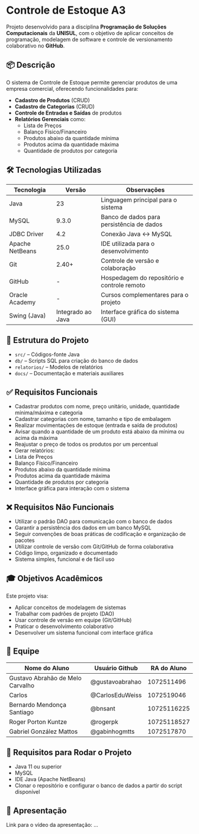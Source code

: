 # Controle de Estoque A3

Projeto desenvolvido para a disciplina **Programação de Soluções Computacionais** da **UNISUL**, com o objetivo de aplicar conceitos de programação, modelagem de software e controle de versionamento colaborativo no **GitHub**.

## 📦 Descrição

O sistema de Controle de Estoque permite gerenciar produtos de uma empresa comercial, oferecendo funcionalidades para:

- **Cadastro de Produtos** (CRUD)
- **Cadastro de Categorias** (CRUD)
- **Controle de Entradas e Saídas** de produtos
- **Relatórios Gerenciais** como:
    - Lista de Preços
    - Balanço Físico/Financeiro
    - Produtos abaixo da quantidade mínima
    - Produtos acima da quantidade máxima
    - Quantidade de produtos por categoria

## 🛠️ Tecnologias Utilizadas

| Tecnologia      | Versão            | Observações                                 |
|-----------------|-------------------|---------------------------------------------|
| Java            | 23                | Linguagem principal para o sistema          |
| MySQL           | 9.3.0             | Banco de dados para persistência de dados   |
| JDBC Driver     | 4.2               | Conexão Java <-> MySQL                      |
| Apache NetBeans | 25.0              | IDE utilizada para o desenvolvimento        |
| Git             | 2.40+             | Controle de versão e colaboração            |
| GitHub          | -                 | Hospedagem do repositório e controle remoto |
| Oracle Academy  | -                 | Cursos complementares para o projeto        |
| Swing (Java)    | Integrado ao Java | Interface gráfica do sistema (GUI)          |

## 📁 Estrutura do Projeto

- `src/` – Códigos-fonte Java
- `db/` – Scripts SQL para criação do banco de dados
- `relatorios/` – Modelos de relatórios
- `docs/` – Documentação e materiais auxiliares

## ✅ Requisitos Funcionais

- Cadastrar produtos com nome, preço unitário, unidade, quantidade mínima/máxima e categoria
- Cadastrar categorias com nome, tamanho e tipo de embalagem
- Realizar movimentações de estoque (entrada e saída de produtos)
- Avisar quando a quantidade de um produto está abaixo da mínima ou acima da máxima
- Reajustar o preço de todos os produtos por um percentual
- Gerar relatórios:
- Lista de Preços
- Balanço Físico/Financeiro
- Produtos abaixo da quantidade mínima
- Produtos acima da quantidade máxima
- Quantidade de produtos por categoria
- Interface gráfica para interação com o sistema

## ❌ Requisitos Não Funcionais

- Utilizar o padrão DAO para comunicação com o banco de dados
- Garantir a persistência dos dados em um banco MySQL
- Seguir convenções de boas práticas de codificação e organização de pacotes
- Utilizar controle de versão com Git/GitHub de forma colaborativa
- Código limpo, organizado e documentado
- Sistema simples, funcional e de fácil uso


## 🎓 Objetivos Acadêmicos

Este projeto visa:

- Aplicar conceitos de modelagem de sistemas
- Trabalhar com padrões de projeto (DAO)
- Usar controle de versão em equipe (Git/GitHub)
- Praticar o desenvolvimento colaborativo
- Desenvolver um sistema funcional com interface gráfica

## 👥 Equipe

| Nome do Aluno                    | Usuário Github  | RA do Aluno  |
|----------------------------------|-----------------|--------------|
| Gustavo Abrahão de Melo Carvalho | @gustavoabrahao |  1072511496  |
| Carlos                           | @CarlosEduWeiss |  1072519046  |
| Bernardo Mendonça Santiago       | @bnsant         |  10725116225 |
| Roger Porton Kuntze              | @rogerpk        |  10725118527 |
| Gabriel González Mattos          | @gabinhogmtts   |  1072517870  |

## 📌 Requisitos para Rodar o Projeto

- Java 11 ou superior
- MySQL
- IDE Java (Apache NetBeans)
- Clonar o repositório e configurar o banco de dados a partir do script disponível


## 🎥 Apresentação

Link para o vídeo da apresentação: ...
